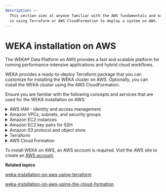 ```yaml
---
description: >-
  This section aims at anyone familiar with the AWS fundamentals and experienced
  in using Terraform or AWS CloudFormation to deploy a system on AWS.
---
```


# WEKA installation on AWS

The WEKA® Data Platform on AWS provides a fast and scalable platform for running performance-intensive applications and hybrid cloud workflows.

WEKA provides a ready-to-deploy Terraform package that you can customize for installing the WEKA cluster on AWS. Optionally, you can install the WEKA cluster using the AWS CloudFormation.

Ensure you are familiar with the following concepts and services that are used for the WEKA installation on AWS:

<details>

<summary>AWS IAM - Identity and access management</summary>

AWS Identity and Access Management (IAM) is a web service that helps you securely control access to AWS resources. With IAM, you can centrally manage permissions that control which AWS resources users can access. You use IAM to control who is authenticated (signed in) and authorized (has permissions) to use resources.

**Related information**

[What is IAM?](https://docs.aws.amazon.com/IAM/latest/UserGuide/introduction.html)

</details>

<details>

<summary>Amazon VPCs, subnets, and security groups</summary>

A _virtual private cloud_ (VPC) is a virtual network dedicated to your AWS account. It is logically isolated from other virtual networks in the AWS Cloud. You can specify an IP address range for the VPC, add subnets and gateways, and associate security groups.

A _subnet_ is a range of IP addresses in your VPC. You launch AWS resources, such as Amazon EC2 instances, into your subnets. Using route tables, you can connect a subnet to the internet, other VPCs, and your data centers and route traffic to and from your subnets.

A _security group_ controls the traffic that is allowed to reach and leave the resources that it is associated with. For example, after you associate a security group with an EC2 instance, it controls the inbound and outbound traffic for the instance. You can associate a security group only with resources in the VPC for which it is created.

**Related information**

[What is Amazon VPC?](https://docs.aws.amazon.com/vpc/latest/userguide/what-is-amazon-vpc.html)

[How Amazon VPC works](https://docs.aws.amazon.com/vpc/latest/userguide/how-it-works.html)

[Control traffic to your AWS resources using security groups](https://docs.aws.amazon.com/vpc/latest/userguide/vpc-security-groups.html)

</details>

<details>

<summary>Amazon EC2 instances</summary>

Amazon Elastic Compute Cloud (Amazon EC2) is a web service that provides resizable computing capacity—literally, servers in Amazon's data centers—that you use to build and host your software systems.&#x20;

Amazon EC2 provides different instance types to choose the CPU, memory, storage, and networking capacity you need to run your applications.

**Related information**

[What is Amazon EC2?](https://docs.aws.amazon.com/AWSEC2/latest/UserGuide/concepts.html)

</details>

<details>

<summary>Amazon EC2 key pairs for SSH</summary>

A key pair, consisting of a public key and a private key, is a set of security credentials you use to prove your identity when connecting to an Amazon EC2 instance. Amazon EC2 stores the public key on your instance, and you store the private key. The private key allows you to SSH into your instance securely for Linux instances.

**Related information**

[Amazon EC2 key pairs and Linux instances](https://docs.aws.amazon.com/AWSEC2/latest/UserGuide/ec2-key-pairs.html)

</details>

<details>

<summary>Amazon S3 protocol and object store</summary>

Amazon Simple Storage Service (Amazon S3) is an object storage service that offers industry-leading scalability, data availability, security, and performance. It is used for tiering data from the WEKA cluster to Amazon object store buckets.

**Related information**

[What is Amazon S3?](https://docs.aws.amazon.com/AmazonS3/latest/userguide/Welcome.html)

</details>

<details>

<summary>Terraform</summary>

Terraform is an open-source project from Hashicorp. It creates and manages resources on cloud platforms and on-premises clouds. Unlike AWS CloudFormation, it works with many APIs from multiple platforms and services.

<img src="../../.gitbook/assets/Terraform_overview.png" alt="" data-size="original">

### How does Terraform work?

A deployment with Terraform involves three phases:

* **Write:** Define the infrastructure in configuration files and customize the project variables provided in the Terraform package.
* **Plan:** Review the changes Terraform will make to your infrastructure.
* **Apply:** Terraform provisions the infrastructure, including the EC2 instances, installs the WEKA software, and creates the cluster. Once completed, the WEKA cluster runs on AWS.

<img src="../../.gitbook/assets/Terraform_how.png" alt="" data-size="original">

**Related information**

[Get Started with Terraform on AWS](https://developer.hashicorp.com/terraform/tutorials/aws-get-started)

</details>

<details>

<summary>AWS Cloud Formation</summary>

AWS CloudFormation enables you to create and provision AWS infrastructure deployments predictably and repeatedly.

**Related information**

[AWS CloudFormation Documentation](https://docs.aws.amazon.com/cloudformation/)

</details>

To install WEKA on AWS, an AWS account is required. Visit the AWS site to create an [AWS account](https://aws.amazon.com/account/).



**Related topics**

[weka-installation-on-aws-using-terraform](weka-installation-on-aws-using-terraform/ "mention")

[weka-installation-on-aws-using-the-cloud-formation](weka-installation-on-aws-using-the-cloud-formation/ "mention")
